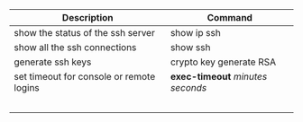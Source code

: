 | Description                              | Command                            |
| ---------------------------------------- | ---------------------------------- |
| show the status of the ssh server        | show ip ssh                        |
| show all the ssh connections             | show ssh                           |
| generate ssh keys                        | crypto key generate RSA            |
| set timeout for console or remote logins | **exec-timeout** *minutes seconds* |
|                                          |                                    |
|                                          |                                    |
|                                          |                                    |
|                                          |                                    |
|                                          |                                    |

